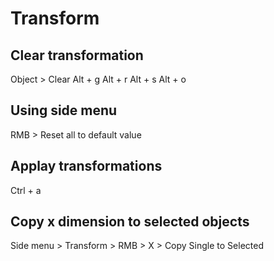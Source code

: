 # Transform

## Clear transformation
Object > Clear
Alt + g
Alt + r
Alt + s
Alt + o

## Using side menu
RMB > Reset all to default value

## Applay transformations
Ctrl + a

## Copy x dimension to selected objects
Side menu > Transform > RMB > X > Copy Single to Selected